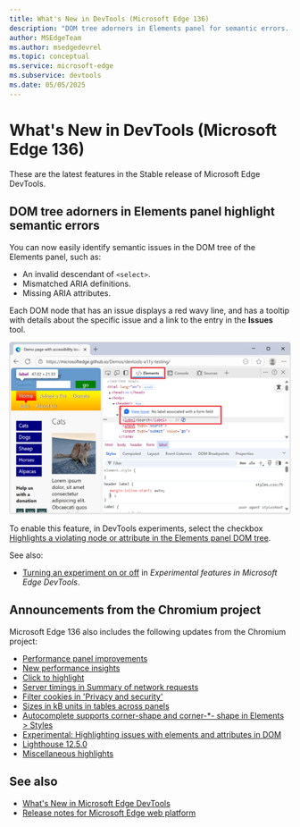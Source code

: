 ```yaml
---
title: What's New in DevTools (Microsoft Edge 136)
description: "DOM tree adorners in Elements panel for semantic errors. And more."
author: MSEdgeTeam
ms.author: msedgedevrel
ms.topic: conceptual
ms.service: microsoft-edge
ms.subservice: devtools
ms.date: 05/05/2025
---
```

# What's New in DevTools (Microsoft Edge 136)

These are the latest features in the Stable release of Microsoft Edge DevTools.


<!-- ====================================================================== -->
## DOM tree adorners in Elements panel highlight semantic errors

<!-- Subtitle: DOM elements with semantic errors will be highlighted with a squiggly line and tooltip. -->

You can now easily identify semantic issues in the DOM tree of the Elements panel, such as: 
* An invalid descendant of `<select>`.
* Mismatched ARIA definitions.
* Missing ARIA attributes.

Each DOM node that has an issue displays a red wavy line, and has a tooltip with details about the specific issue and a link to the entry in the **Issues** tool. 

![DOM adorner in Elements](./devtools-136-images/dom-adorner.png)

To enable this feature, in DevTools experiments, select the checkbox [Highlights a violating node or attribute in the Elements panel DOM tree](../../../experimental-features/index.md#highlights-a-violating-node-or-attribute-in-the-elements-panel-dom-tree).

See also:
* [Turning an experiment on or off](../../../experimental-features/index.md#turning-an-experiment-on-or-off) in _Experimental features in Microsoft Edge DevTools_.


<!-- ====================================================================== -->
## Announcements from the Chromium project

Microsoft Edge 136 also includes the following updates from the Chromium project:

* [Performance panel improvements](https://developer.chrome.com/blog/new-in-devtools-136#perf)
* [New performance insights](https://developer.chrome.com/blog/new-in-devtools-136#perf-insights)
* [Click to highlight](https://developer.chrome.com/blog/new-in-devtools-136#click-to-highlight)
* [Server timings in Summary of network requests](https://developer.chrome.com/blog/new-in-devtools-136#server-timings)
* [Filter cookies in 'Privacy and security'](https://developer.chrome.com/blog/new-in-devtools-136#cookies-filter)
* [Sizes in kB units in tables across panels](https://developer.chrome.com/blog/new-in-devtools-136#kb-units)
* [Autocomplete supports corner-shape and corner-*- shape in Elements > Styles](https://developer.chrome.com/blog/new-in-devtools-136#corner-shape-autocomplete)
* [Experimental: Highlighting issues with elements and attributes in DOM](https://developer.chrome.com/blog/new-in-devtools-136#issues-in-dom)
* [Lighthouse 12.5.0](https://developer.chrome.com/blog/new-in-devtools-136#lighthouse)
* [Miscellaneous highlights](https://developer.chrome.com/blog/new-in-devtools-136#misc)


<!-- ====================================================================== -->
## See also

* [What's New in Microsoft Edge DevTools](../../whats-new.md)
* [Release notes for Microsoft Edge web platform](../../../../web-platform/release-notes/index.md)
